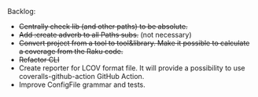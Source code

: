 Backlog:
* ~~Centrally check lib (and other paths) to be absolute.~~
* ~~Add :create adverb to all Paths subs.~~ (not necessary)
* ~~Convert project from a tool to tool&library. Make it possible to calculate a coverage from the Raku code.~~
* ~~Refactor CLI~~
* Create reporter for LCOV format file. It will provide a possibility to use coveralls-github-action GitHub Action.
* Improve ConfigFile grammar and tests.
